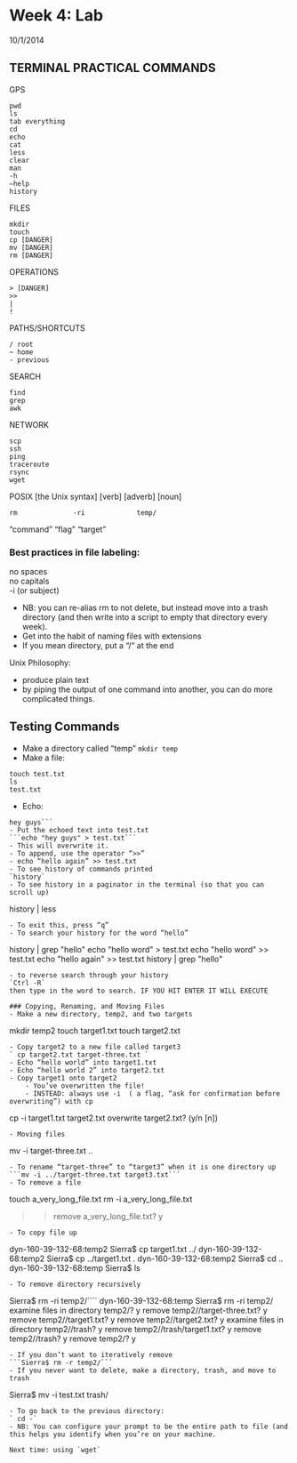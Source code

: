 # Week 4: Lab 
10/1/2014

## TERMINAL PRACTICAL COMMANDS
GPS
```
pwd
ls
tab everything
cd
echo
cat
less
clear
man
-h
—help
history
```

FILES
```
mkdir
touch
cp [DANGER]
mv [DANGER]
rm [DANGER]
```

OPERATIONS
```
> [DANGER]
>>
|
!
```

PATHS/SHORTCUTS
```
/ root
~ home
- previous
```

SEARCH
```
find
grep
awk
```

NETWORK
```
scp
ssh
ping
traceroute
rsync
wget
```

POSIX [the Unix syntax]
[verb] 		[adverb]		[noun]
```
rm  			-ri 			temp/
```
“command” 	“flag” 		“target”

### Best practices in file labeling: 
no spaces  
no capitals  
-i (or subject)
- NB: you can re-alias rm to not delete, but instead move into a trash directory (and then write into a script to empty that directory every week). 
- Get into the habit of naming files with extensions
- If you mean directory, put a “/“ at the end

Unix Philosophy:
- produce plain text
- by piping the output of one command into another, you can do more complicated things. 


## Testing Commands
- Make a directory called “temp”
` mkdir temp `
- Make a file:
```
touch test.txt
ls
test.txt
```
- Echo: 
```Sierra$ echo "hey guys"
hey guys```
- Put the echoed text into test.txt
```echo "hey guys" > test.txt```
- This will overwrite it.
- To append, use the operator “>>”
- echo “hello again” >> test.txt
- To see history of commands printed
`history`
- To see history in a paginator in the terminal (so that you can scroll up)
```
history | less
```
- To exit this, press “q”
- To search your history for the word “hello”
```
 history | grep "hello"
 echo "hello word" > test.txt
 echo "hello word" >> test.txt
 echo "hello again" >> test.txt
 history | grep "hello"
```
- to reverse search through your history
`Ctrl -R` 
then type in the word to search. IF YOU HIT ENTER IT WILL EXECUTE

### Copying, Renaming, and Moving Files
- Make a new directory, temp2, and two targets
```
mkdir temp2
touch target1.txt
touch target2.txt
```
- Copy target2 to a new file called target3
` cp target2.txt target-three.txt `
- Echo “hello world” into target1.txt
- Echo “hello world 2” into target2.txt 
- Copy target1 onto target2
	- You’ve overwritten the file!
	- INSTEAD: always use -i  ( a flag, “ask for confirmation before overwriting”) with cp
```
cp -i target1.txt target2.txt 
overwrite target2.txt? (y/n [n]) 
```
- Moving files
```
mv -i target-three.txt ..
```
- To rename “target-three” to “target3” when it is one directory up
```mv -i ../target-three.txt target3.txt```
- To remove a file
```
touch a_very_long_file.txt
rm -i a_very_long_file.txt 
>> remove a_very_long_file.txt? y
```
- To copy file up
```
dyn-160-39-132-68:temp2 Sierra$ cp target1.txt ../
dyn-160-39-132-68:temp2 Sierra$ cp ../target1.txt .
dyn-160-39-132-68:temp2 Sierra$ cd ..
dyn-160-39-132-68:temp Sierra$ ls
```
- To remove directory recursively
```
Sierra$ rm -ri temp2/````
dyn-160-39-132-68:temp Sierra$ rm -ri temp2/
examine files in directory temp2/? y
remove temp2//target-three.txt? y
remove temp2//target1.txt? y
remove temp2//target2.txt? y
examine files in directory temp2//trash? y
remove temp2//trash/target1.txt? y
remove temp2//trash? y
remove temp2/? y
```
- If you don’t want to iteratively remove
```Sierra$ rm -r temp2/```
- If you never want to delete, make a directory, trash, and move to trash
```
Sierra$ mv -i test.txt trash/
```
- To go back to the previous directory:
` cd -`
- NB: You can configure your prompt to be the entire path to file (and this helps you identify when you’re on your machine.

Next time: using `wget`

